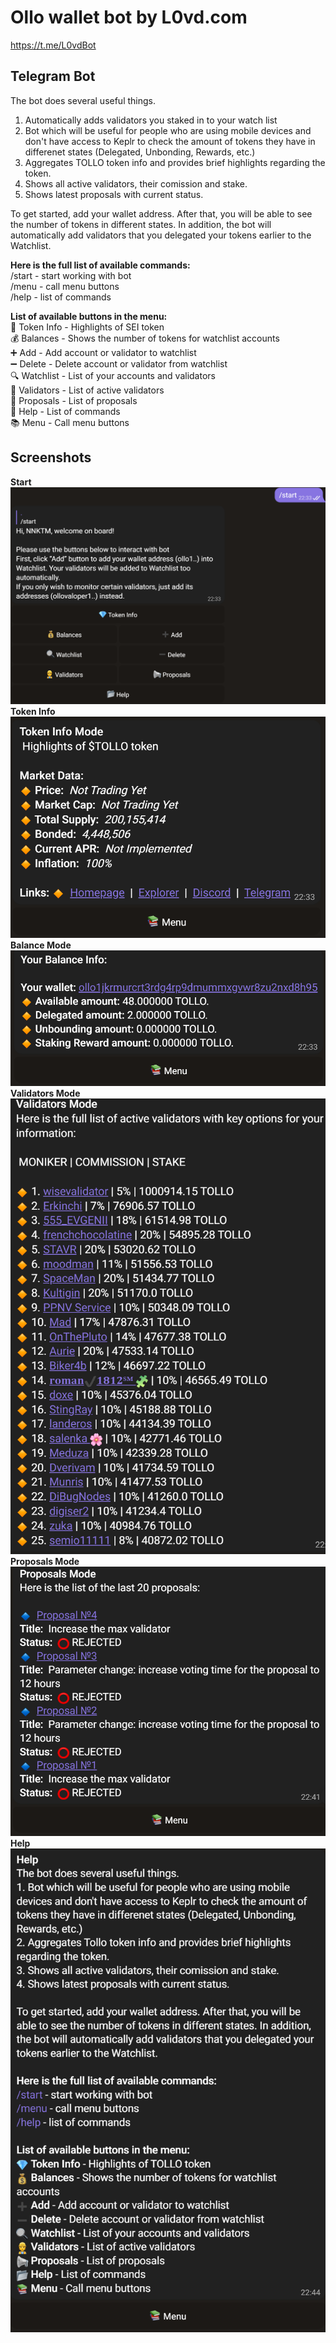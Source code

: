 # Ollo wallet bot by L0vd.com

https://t.me/L0vdBot

## Telegram Bot
The bot does several useful things.
1. Automatically adds validators you staked in to your watch list
2. Bot which will be useful for people who are using mobile devices and don't have access to Keplr to check the amount of tokens they have in differenet states (Delegated, Unbonding, Rewards, etc.)
3. Aggregates TOLLO token info and provides brief highlights regarding the token.
4. Shows all active validators, their comission and stake.
5. Shows latest proposals with current status.

To get started, add your wallet address. After that, you will be able to see the number of tokens in different states. In addition, the bot will automatically add validators that you delegated your tokens earlier to the Watchlist.

**Here is the full list of available commands:**  
/start - start working with bot  
/menu - call menu buttons  
/help - list of commands  

**List of available buttons in the menu:**  
💎 Token Info - Highlights of SEI token  
💰 Balances - Shows the number of tokens for watchlist accounts  
➕ Add - Add account or validator to watchlist  
➖ Delete - Delete account or validator from watchlist  
🔍 Watchlist - List of your accounts and validators  
👷 Validators - List of active validators  
📢 Proposals - List of proposals  
📂 Help - List of commands  
📚 Menu - Call menu buttons  


## Screenshots
**Start**  
![Screenshot](https://github.com/L0vd/screenshots/blob/main/ollo/start.png)  
**Token Info**  
![Screenshot](https://github.com/L0vd/screenshots/blob/main/ollo/token_info.png?raw=true)  
**Balance Mode**  
![Screenshot](https://github.com/L0vd/screenshots/blob/main/ollo/balance.png?raw=true)  
**Validators Mode**  
![Screenshot](https://github.com/L0vd/screenshots/blob/main/ollo/validators.png)  
**Proposals Mode**  
![Screenshot](https://github.com/L0vd/screenshots/blob/main/ollo/proposals.png?raw=true)  
**Help**  
![Screenshot](https://github.com/L0vd/screenshots/blob/main/ollo/help.png?raw=true)
